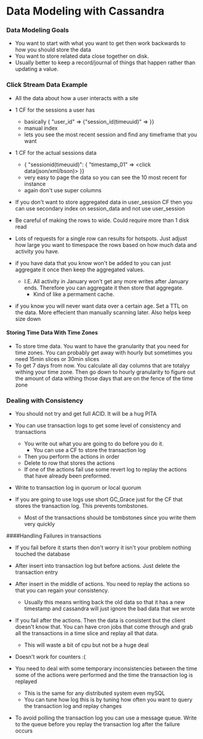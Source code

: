 # Data Modeling with Cassandra

### Data Modeling Goals
* You want to start with what you want to get then work backwards to how
  you should store the data
* You want to store related data close together on disk.
* Usually better to keep a record/journal of things that happen rather
  than updating a value.

### Click Stream Data Example
* All the data about how a user interacts with a site

* 1 CF for the sessions a user has 
  * basically { "user_id" => {"session_id(timeuuid)" => <empty or
    aggregated data>}} 
  * manual index
  * lets you see the most recent session and find any timeframe that you
    want

* 1 CF for the actual sessions data
  * { "sessionid(timeuuid)": { "timestamp_01" => <click data(json/xml/bson)> }}
  * very easy to page the data so you can see the 10 most recent for
    instance
  * again don't use super columns

* If you don't want to store aggregated data in user_session CF then you
  can use secondary index on session_data and not use user_session

* Be careful of making the rows to wide. Could require more than 1 disk
  read

* Lots of requests for a single row can results for hotspots. Just
  adjust how large you want to timespace the rows based on how much data
  and activity you have. 

* if you have data that you know won't be added to you can just
  aggregate it once then keep the aggregated values.
  * I.E. All activity in January won't get any more writes after January
    ends. Therefore you can aggregate it then store that aggregate. 
    * Kind of like a permament cache. 

* if you know you will never want data over a certain age. Set a TTL on
  the data. More effecient than manually scanning later. Also helps keep
  size down 

#### Storing Time Data With Time Zones
* To store time data. You want to have the granularity that you need for
  time zones. You can probably get away with hourly but sometimes you
  need 15min slices or 30min slices
* To get 7 days from now. You calculate all day columns that are totalyy
  withing your time zone. Then go down to hourly granularity to figure
  out the amount of data withing those days that are on the fence of the
  time zone

### Dealing with Consistency
* You should not try and get full ACID. It will be a hug PITA
* You can use transaction logs to get some level of consistency and
  transactions
  * You write out what you are going to do before you do it.
    * You can use a CF to store the transaction log
  * Then you perform the actions in order
  * Delete to row that stores the actions
  * If one of the actions fail use some revert log to replay the actions
    that have already been preformed.

* Write to transaction log in quorum or local quorum
  
* If you are going to use logs use short GC_Grace just for the CF that
  stores the transaction log. This prevents tombstones. 
    * Most of the transactions should be tombstones since you write them
      very quickly 

####Handling Failures in transactions

* If you fail before it starts then don't worry it isn't your problem
  nothing touched the database

* After insert into transaction log but before actions. Just delete the
  transaction entry
* After insert in the middle of actions. You need to replay the actions
  so that you can regain your consistency. 
    * Usually this means writing back the old data so that it has a new
     timestamp and cassandra will just ignore the bad data that we wrote

* If you fail after the actions. Then the data is consistent but the
  client doesn't know that. You can have cron jobs that come through and
  grab all the transactions in a time slice and replay all that data. 
    * This will waste a bit of cpu but not be a huge deal

* Doesn't work for counters :( 

* You need to deal with some temporary inconsistencies between the time
  some of the actions were performed and the time the transaction log is
  replayed
    * This is the same for any distributed system even mySQL
    * You can tune how log this is by tuning how often you want to query
      the transaction log and replay changes

* To avoid polling the transaction log you can use a message queue.
  Write to the queue before you replay the transaction log after the
  failure occurs
